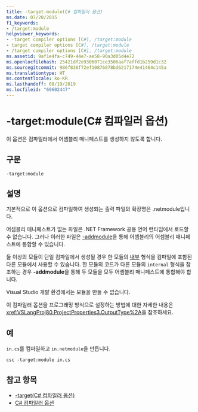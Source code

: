 ```yaml
---
title: -target:module(C# 컴파일러 옵션)
ms.date: 07/20/2015
f1_keywords:
- /target:module
helpviewer_keywords:
- -target compiler options [C#], /target:module
- target compiler options [C#], /target:module
- /target compiler options [C#], /target:module
ms.assetid: 9af1e4fa-c749-44e7-ae58-90a3d05d4e72
ms.openlocfilehash: 25421df2e9306071ce3506aaf7affd1b259d1c32
ms.sourcegitcommit: 986f836f72ef10876878bd6217174e41464c145a
ms.translationtype: HT
ms.contentlocale: ko-KR
ms.lasthandoff: 08/19/2019
ms.locfileid: "69602447"
---
```

# <a name="-targetmodule-c-compiler-options"></a>-target:module(C# 컴파일러 옵션)
이 옵션은 컴파일러에서 어셈블리 매니페스트를 생성하지 않도록 합니다.  
  
## <a name="syntax"></a>구문  
  
```console  
-target:module  
```  
  
## <a name="remarks"></a>설명  
 기본적으로 이 옵션으로 컴파일하여 생성되는 출력 파일의 확장명은 .netmodule입니다.  
  
 어셈블리 매니페스트가 없는 파일은 .NET Framework 공용 언어 런타임에서 로드할 수 없습니다. 그러나 이러한 파일은 [-addmodule](./addmodule-compiler-option.md)을 통해 어셈블리의 어셈블리 매니페스트에 통합할 수 있습니다.  
  
 둘 이상의 모듈이 단일 컴파일에서 생성될 경우 한 모듈의 [내부](../keywords/internal.md) 형식을 컴파일에 포함된 다른 모듈에서 사용할 수 있습니다. 한 모듈의 코드가 다른 모듈의 `internal` 형식을 참조하는 경우 **-addmodule**을 통해 두 모듈을 모두 어셈블리 매니페스트에 통합해야 합니다.  
  
 Visual Studio 개발 환경에서는 모듈을 만들 수 없습니다.  
  
 이 컴파일러 옵션을 프로그래밍 방식으로 설정하는 방법에 대한 자세한 내용은 <xref:VSLangProj80.ProjectProperties3.OutputType%2A>을 참조하세요.  
  
## <a name="example"></a>예  
 `in.cs`를 컴파일하고 `in.netmodule`을 만듭니다.  
  
```console  
csc -target:module in.cs  
```  
  
## <a name="see-also"></a>참고 항목

- [-target(C# 컴파일러 옵션)](./target-compiler-option.md)
- [C# 컴파일러 옵션](./index.md)
